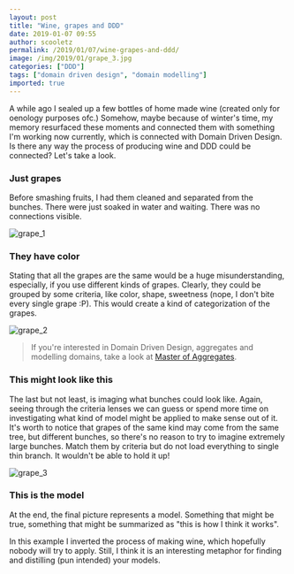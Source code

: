 ```yaml
---
layout: post
title: "Wine, grapes and DDD"
date: 2019-01-07 09:55
author: scooletz
permalink: /2019/01/07/wine-grapes-and-ddd/
image: /img/2019/01/grape_3.jpg
categories: ["DDD"]
tags: ["domain driven design", "domain modelling"]
imported: true
---
```


A while ago I sealed up a few bottles of home made wine (created only for oenology purposes ofc.) Somehow, maybe because of winter's time, my memory resurfaced these moments and connected them with something I'm working now currently, which is connected with Domain Driven Design. Is there any way the process of producing wine and DDD could be connected? Let's take a look.

### Just grapes

Before smashing fruits, I had them cleaned and separated from the bunches. There were just soaked in water and waiting. There was no connections visible.

![grape_1](/img/2019/01/grape_1.jpg)

### They have color

Stating that all the grapes are the same would be a huge misunderstanding, especially, if you use different kinds of grapes. Clearly, they could be grouped by some criteria, like color, shape, sweetness (nope, I don't bite every single grape :P). This would create a kind of categorization of the grapes.

![grape_2](/img/2019/01/grape_2.jpg)

> If you're interested in Domain Driven Design, aggregates and modelling domains, take a look at [Master of Aggregates](https://masterofaggregates.com/).

### This might look like this

The last but not least, is imaging what bunches could look like. Again, seeing through the criteria lenses we can guess or spend more time on investigating what kind of model might be applied to make sense out of it. It's worth to notice that grapes of the same kind may come from the same tree, but different bunches, so there's no reason to try to imagine extremely large bunches. Match them by criteria but do not load everything to single thin branch. It wouldn't be able to hold it up!

![grape_3](/img/2019/01/grape_3.jpg)

### This is the model

At the end, the final picture represents a model. Something that might be true, something that might be summarized as "this is how I think it works".

In this example I inverted the process of making wine, which hopefully nobody will try to apply. Still, I think it is an interesting metaphor for finding and distilling (pun intended) your models.
